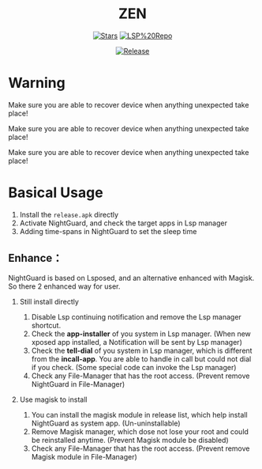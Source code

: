<div align="center">


<h1>ZEN</h1>

> 

<div align="center">


  [![Stars](https://img.shields.io/github/stars/Xposed-Modules-Repo/icu.insomnia.zen?label=stars)](https://github.com/Xposed-Modules-Repo/icu.insomnia.zen)
  [![LSP%20Repo](https://img.shields.io/github/downloads/Xposed-Modules-Repo/icu.insomnia.zen/total?label=LSP%20Repo&labelColor=F48FB1)](https://github.com/Xposed-Modules-Repo/icu.insomnia.zen/releases)
</div>

[![Release](https://img.shields.io/github/v/release/Xposed-Modules-Repo/icu.insomnia.zen)](https://github.com/Xposed-Modules-Repo/icu.insomnia.zen/releases/latest)

</div>




# Warning

Make sure you are able to recover device when anything unexpected take place!

Make sure you are able to recover device when anything unexpected take place!

Make sure you are able to recover device when anything unexpected take place!

# Basical Usage

1. Install the `release.apk` directly
2. Activate NightGuard, and check the target apps in Lsp manager
3. Adding time-spans in NightGuard to set the sleep time


## Enhance：

NightGuard is based on Lsposed, and an alternative enhanced with Magisk. So there 2 enhanced way for user.


1. Still install directly

   1. Disable Lsp continuing notification and remove the Lsp manager shortcut.
   2. Check the **app-installer** of you system in Lsp manager. (When new xposed app installed, a Notification will be sent by Lsp manager)
   3. Check the **tell-dial** of you system in Lsp manager, which is different from the **incall-app**. You are able to handle in call but could not dial if you check. (Some special code can invoke the Lsp manager)
   4. Check any File-Manager that has the root access. (Prevent remove NightGuard in File-Manager)
2. Use magisk to install

   1. You can install the magisk module in release list, which help install NightGuard as system app. (Un-uninstallable)
   2. Remove Magisk manager, which dose not lose your root and could be reinstalled anytime. (Prevent Magisk module be disabled)
   3. Check any File-Manager that has the root access. (Prevent remove Magisk module in File-Manager)
  
